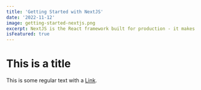 ```yaml
---
title: 'Getting Started with NextJS'
date: '2022-11-12'
image: getting-started-nextjs.png
excerpt: NextJS is the React framework built for production - it makes building fullstack React apps and sites a breeze and ships with built-in SSR
isFeatured: true
---
```


# This is a title

This is some regular text with a [Link](https://google.com).
